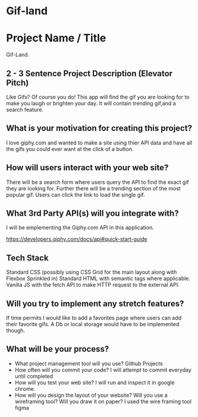 # Gif-land
# Project Name / Title
Gif-Land. 
## 2 - 3 Sentence Project Description (Elevator Pitch)
Like Gifs? Of course you do! This app will find the gif you are looking for to make you laugh or brighten your day. It will contain trending gif,and a search feature.
## What is your motivation for creating this project?
I love giphy.com and wanted to make a site using thier API data and have all the gifs you could ever want at the click of a button.


## How will users interact with your web site?

There will be a search form where users query the API to find the exact gif they are looking for. Further there will be a trending section of the most popular gif. Users can click the link to load the single gif. 

## What 3rd Party API(s) will you integrate with?
I will be emplementing the Giphy.com API in this application.

https://developers.giphy.com/docs/api#quick-start-guide

## Tech Stack

Standard CSS (possibly using CSS Grid for the main layout along with Flexbox Sprinkled in)
Standard HTML with semantic tags where applicable.
Vanilla JS with the fetch API to make HTTP request to the external API.

## Will you try to implement any stretch features?

If time permits I would like to add a favorites page where users can add their favorite gifs. A Db or local storage would have to be implemented though. 

## What will be your process?

* What project management tool will you use? Github Projects
* How often will you commit your code? I will attempt to commit everyday until completed
* How will you test your web site? I will run and inspect it in google chrome.
* How will you design the layout of your website? Will you use a wireframing tool? Will you draw it on paper? I used the wire framing tool figma
